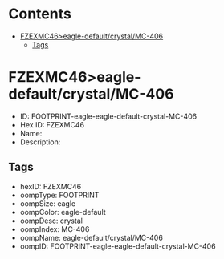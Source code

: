 



Contents
========

* [FZEXMC46>eagle-default/crystal/MC-406](#fzexmc46eagle-defaultcrystalmc-406)
	* [Tags](#tags)

# FZEXMC46>eagle-default/crystal/MC-406

- ID: FOOTPRINT-eagle-eagle-default-crystal-MC-406
- Hex ID: FZEXMC46
- Name: 
- Description: 

## Tags

- hexID: FZEXMC46
- oompType: FOOTPRINT
- oompSize: eagle
- oompColor: eagle-default
- oompDesc: crystal
- oompIndex: MC-406
- oompName: eagle-default/crystal/MC-406
- oompID: FOOTPRINT-eagle-eagle-default-crystal-MC-406
